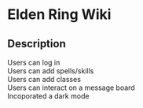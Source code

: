 # Elden Ring Wiki

## Description

Users can log in
<br>
Users can add spells/skills
<br>
Users can add classes
<br>
Users can interact on a message board
<br>
Incoporated a dark mode
